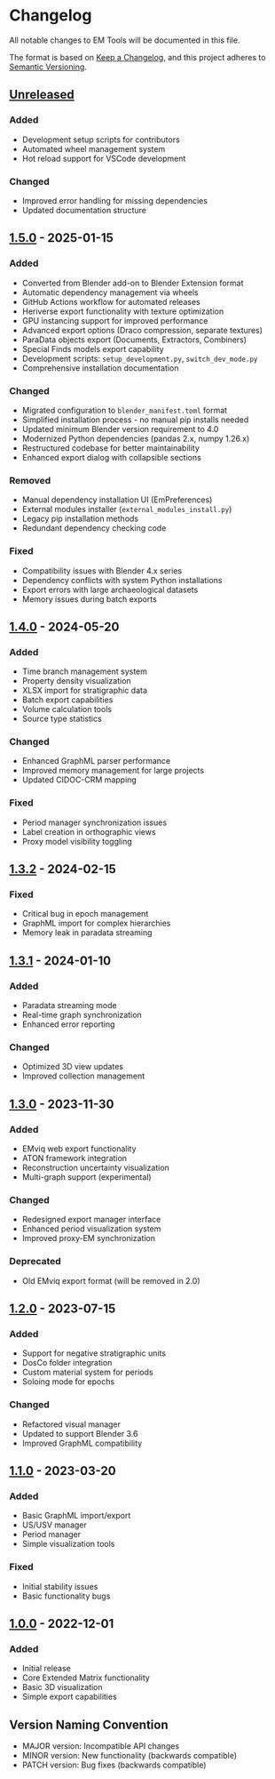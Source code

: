 # Changelog

All notable changes to EM Tools will be documented in this file.

The format is based on [Keep a Changelog](https://keepachangelog.com/en/1.0.0/),
and this project adheres to [Semantic Versioning](https://semver.org/spec/v2.0.0.html).

## [Unreleased]

### Added
- Development setup scripts for contributors
- Automated wheel management system
- Hot reload support for VSCode development

### Changed
- Improved error handling for missing dependencies
- Updated documentation structure

## [1.5.0] - 2025-01-15

### Added
- Converted from Blender add-on to Blender Extension format
- Automatic dependency management via wheels
- GitHub Actions workflow for automated releases
- Heriverse export functionality with texture optimization
- GPU instancing support for improved performance
- Advanced export options (Draco compression, separate textures)
- ParaData objects export (Documents, Extractors, Combiners)
- Special Finds models export capability
- Development scripts: `setup_development.py`, `switch_dev_mode.py`
- Comprehensive installation documentation

### Changed
- Migrated configuration to `blender_manifest.toml` format
- Simplified installation process - no manual pip installs needed
- Updated minimum Blender version requirement to 4.0
- Modernized Python dependencies (pandas 2.x, numpy 1.26.x)
- Restructured codebase for better maintainability
- Enhanced export dialog with collapsible sections

### Removed
- Manual dependency installation UI (EmPreferences)
- External modules installer (`external_modules_install.py`)
- Legacy pip installation methods
- Redundant dependency checking code

### Fixed
- Compatibility issues with Blender 4.x series
- Dependency conflicts with system Python installations
- Export errors with large archaeological datasets
- Memory issues during batch exports

## [1.4.0] - 2024-05-20

### Added
- Time branch management system
- Property density visualization
- XLSX import for stratigraphic data
- Batch export capabilities
- Volume calculation tools
- Source type statistics

### Changed
- Enhanced GraphML parser performance
- Improved memory management for large projects
- Updated CIDOC-CRM mapping

### Fixed
- Period manager synchronization issues
- Label creation in orthographic views
- Proxy model visibility toggling

## [1.3.2] - 2024-02-15

### Fixed
- Critical bug in epoch management
- GraphML import for complex hierarchies
- Memory leak in paradata streaming

## [1.3.1] - 2024-01-10

### Added
- Paradata streaming mode
- Real-time graph synchronization
- Enhanced error reporting

### Changed
- Optimized 3D view updates
- Improved collection management

## [1.3.0] - 2023-11-30

### Added
- EMviq web export functionality
- ATON framework integration
- Reconstruction uncertainty visualization
- Multi-graph support (experimental)

### Changed
- Redesigned export manager interface
- Enhanced period visualization system
- Improved proxy-EM synchronization

### Deprecated
- Old EMviq export format (will be removed in 2.0)

## [1.2.0] - 2023-07-15

### Added
- Support for negative stratigraphic units
- DosCo folder integration
- Custom material system for periods
- Soloing mode for epochs

### Changed
- Refactored visual manager
- Updated to support Blender 3.6
- Improved GraphML compatibility

## [1.1.0] - 2023-03-20

### Added
- Basic GraphML import/export
- US/USV manager
- Period manager
- Simple visualization tools

### Fixed
- Initial stability issues
- Basic functionality bugs

## [1.0.0] - 2022-12-01

### Added
- Initial release
- Core Extended Matrix functionality
- Basic 3D visualization
- Simple export capabilities

## Version Naming Convention

- MAJOR version: Incompatible API changes
- MINOR version: New functionality (backwards compatible)
- PATCH version: Bug fixes (backwards compatible)

[Unreleased]: https://github.com/zalmoxes-laran/EM-blender-tools/compare/v1.5.0...HEAD
[1.5.0]: https://github.com/zalmoxes-laran/EM-blender-tools/compare/v1.4.0...v1.5.0
[1.4.0]: https://github.com/zalmoxes-laran/EM-blender-tools/compare/v1.3.2...v1.4.0
[1.3.2]: https://github.com/zalmoxes-laran/EM-blender-tools/compare/v1.3.1...v1.3.2
[1.3.1]: https://github.com/zalmoxes-laran/EM-blender-tools/compare/v1.3.0...v1.3.1
[1.3.0]: https://github.com/zalmoxes-laran/EM-blender-tools/compare/v1.2.0...v1.3.0
[1.2.0]: https://github.com/zalmoxes-laran/EM-blender-tools/compare/v1.1.0...v1.2.0
[1.1.0]: https://github.com/zalmoxes-laran/EM-blender-tools/compare/v1.0.0...v1.1.0
[1.0.0]: https://github.com/zalmoxes-laran/EM-blender-tools/releases/tag/v1.0.0

